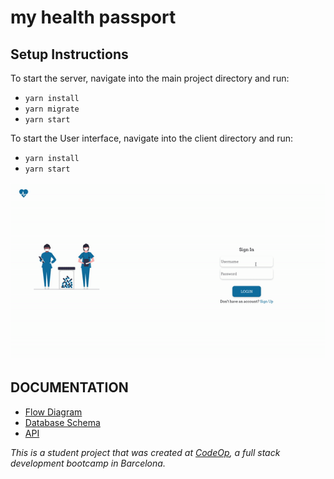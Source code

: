 # my health passport

## Setup Instructions

To start the server, navigate into the main project directory and run:
- `yarn install`
- `yarn migrate`
- `yarn start`

To start the User interface, navigate into the client directory and run:
- `yarn install`
- `yarn start`

![](health_pass.gif)

## DOCUMENTATION
- [Flow Diagram](https://drive.google.com/file/d/1vxE3Ix51_bbo4uyxbAhnPRLrUW3QqObU/view?usp=sharing)
- [Database Schema](https://drive.google.com/file/d/1iIEjmYoraTFh7noHwjWdVVqihlVDnAF5/view?usp=sharing)
- [API](https://docs.google.com/document/d/1TAR7NmHNvCRbL2y6NMRQdfZzJRzd2jRlOHNXrtsaMgM/edit?usp=sharing)



_This is a student project that was created at [CodeOp](http://codeop.tech), a full stack development bootcamp in Barcelona._